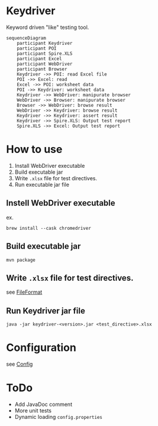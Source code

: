 Keydriver
====

Keyword driven "like" testing tool.

```mermaid
sequenceDiagram
    participant Keydriver
    participant POI
    participant Spire.XLS
    participant Excel
    participant WebDriver
    participant Browser
    Keydriver ->> POI: read Excel file
    POI ->> Excel: read
    Excel ->> POI: worksheet data
    POI ->> Keydriver: worksheet data
    Keydriver ->> WebDriver: manipurate browser
    WebDriver ->> Browser: manipurate browser
    Browser ->> WebDriver: browse result
    WebDriver ->> Keydriver: browse result
    Keydriver ->> Keydriver: assert result
    Keydriver ->> Spire.XLS: Output test report
    Spire.XLS ->> Excel: Output test report
```

# How to use

1. Install WebDriver executable
2. Build executable jar
3. Write ```.xlsx``` file for test directives.
4. Run executable jar file

## Instell WebDriver executable

ex.
```
brew install --cask chromedriver
```

## Build executable jar

```
mvn package
```

## Write ```.xlsx``` file for test directives.

see [FileFormat](doc/FileFormat.md)

## Run Keydriver jar file

```
java -jar keydriver-<version>.jar <test_directive>.xlsx
```

# Configuration

see [Config](doc/Config.md)

# ToDo

- Add JavaDoc comment
- More unit tests
- Dynamic loading ```config.properties```
